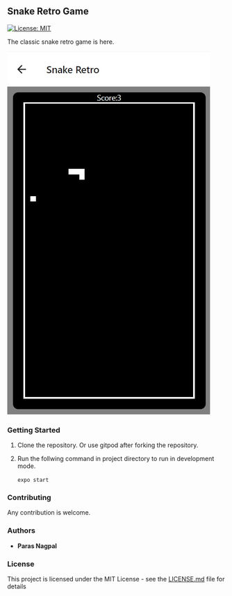 ## Snake Retro Game 

[![License: MIT](https://img.shields.io/badge/License-MIT-yellow.svg)](https://github.com/parasnagpal/snake-retro/master/LICENSE)

The classic snake retro game is here.

<img src="https://github.com/parasnagpal/snake-retro/blob/master/assets/images/screen.jpg?raw=true">

### Getting Started

1. Clone the repository. Or use gitpod after forking the repository.
2. Run the follwing command in project directory to run in development mode.

    `expo start` 

### Contributing

Any contribution is welcome.
     
### Authors

* **Paras Nagpal** 


### License

This project is licensed under the MIT License - see the [LICENSE.md](LICENSE.md) file for details
